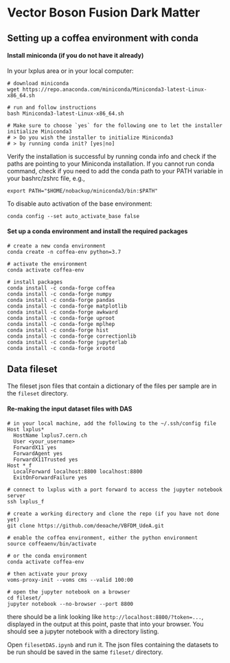 # Vector Boson Fusion Dark Matter 

## Setting up a coffea environment with conda

#### Install miniconda (if you do not have it already)
In your lxplus area or in your local computer:
```
# download miniconda
wget https://repo.anaconda.com/miniconda/Miniconda3-latest-Linux-x86_64.sh

# run and follow instructions  
bash Miniconda3-latest-Linux-x86_64.sh

# Make sure to choose `yes` for the following one to let the installer initialize Miniconda3
# > Do you wish the installer to initialize Miniconda3
# > by running conda init? [yes|no]
```
Verify the installation is successful by running conda info and check if the paths are pointing to your Miniconda installation. 
If you cannot run conda command, check if you need to add the conda path to your PATH variable in your bashrc/zshrc file, e.g.,
```
export PATH="$HOME/nobackup/miniconda3/bin:$PATH"
```
To disable auto activation of the base environment:
```
conda config --set auto_activate_base false
```

#### Set up a conda environment and install the required packages
```
# create a new conda environment
conda create -n coffea-env python=3.7

# activate the environment
conda activate coffea-env

# install packages
conda install -c conda-forge coffea
conda install -c conda-forge numpy    
conda install -c conda-forge pandas
conda install -c conda-forge matplotlib
conda install -c conda-forge awkward
conda install -c conda-forge uproot
conda install -c conda-forge mplhep
conda install -c conda-forge hist
conda install -c conda-forge correctionlib
conda install -c conda-forge jupyterlab  
conda install -c conda-forge xrootd
```


## Data fileset

The fileset json files that contain a dictionary of the files per sample are in the `fileset` directory.

#### Re-making the input dataset files with DAS

```
# in your local machine, add the following to the ~/.ssh/config file
Host lxplus*
  HostName lxplus7.cern.ch
  User <your_username>
  ForwardX11 yes
  ForwardAgent yes
  ForwardX11Trusted yes
Host *_f
  LocalForward localhost:8800 localhost:8800
  ExitOnForwardFailure yes
  
# connect to lxplus with a port forward to access the jupyter notebook server
ssh lxplus_f

# create a working directory and clone the repo (if you have not done yet)
git clone https://github.com/deoache/VBFDM_UdeA.git

# enable the coffea environment, either the python environment
source coffeaenv/bin/activate

# or the conda environment
conda activate coffea-env

# then activate your proxy
voms-proxy-init --voms cms --valid 100:00

# open the jupyter notebook on a browser
cd fileset/
jupyter notebook --no-browser --port 8800
```

there should be a link looking like `http://localhost:8800/?token=...`, displayed in the output at this point, paste that into your browser.
You should see a jupyter notebook with a directory listing.

Open `filesetDAS.ipynb` and run it. The json files containing the datasets to be run should be saved in the same `fileset/` directory.
